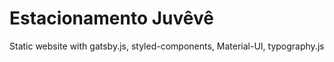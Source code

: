 # Estacionamento Juvêvê

Static website with gatsby.js, styled-components, Material-UI, typography.js